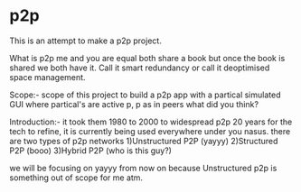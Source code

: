 # p2p
This is an attempt to make a p2p project. 

What is p2p
me and you are equal both share a book but once the book is shared we both have it. Call it smart redundancy or call it deoptimised space management.

Scope:-
scope of this project to build a p2p app with a partical simulated GUI where partical's are active p, p as in peers what did you think? 

Introduction:-
it took them 1980 to 2000 to widespread p2p 20 years for the tech to refine, it is currently being used everywhere under you nasus.
there are two types of p2p networks 
1)Unstructured P2P (yayyy)
2)Structured P2P (booo)
3)Hybrid P2P (who is this guy?)

we will be focusing on yayyy from now on because Unstructured p2p is something out of scope for me atm.
